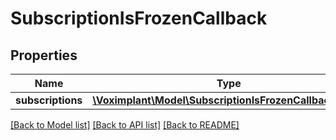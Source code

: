 # SubscriptionIsFrozenCallback

## Properties
Name | Type | Description | Notes
------------ | ------------- | ------------- | -------------
**subscriptions** | [**\Voximplant\Model\SubscriptionIsFrozenCallbackItem[]**](SubscriptionIsFrozenCallbackItem.md) |  | [optional] 

[[Back to Model list]](../README.md#documentation-for-models) [[Back to API list]](../README.md#documentation-for-api-endpoints) [[Back to README]](../README.md)


